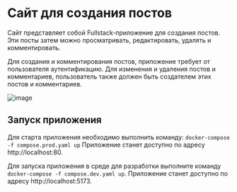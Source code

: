# Сайт для создания постов
Сайт представляет собой Fullstack-приложение для создания постов. Эти посты затем можно просматривать, редактировать, удалять и комментировать.

Для создания и комментирования постов, приложение требует от пользователя аутентификацию. Для изменения и удаления постов и комментариев, пользователь также должен быть создателем этих постов и комментариев.

![image](https://github.com/nikitin-rus/Posts_Website/assets/115501654/2384d648-b44a-4c07-9407-c79b736ce49d)

## Запуск приложения

Для старта приложения необходимо выполнить команду: `docker-compose -f compose.prod.yaml up`
Приложение станет доступно по адресу http://localhost:80.

Для запуска приложения в среде для разработки выполните команду `docker-compose -f compose.dev.yaml up`. Приложение станет доступно по адресу http://localhost:5173.